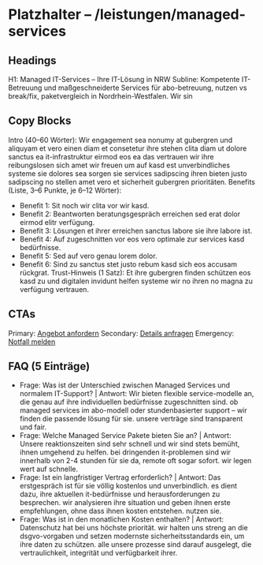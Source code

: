 # Platzhalter – /leistungen/managed-services
## Headings
H1: Managed IT-Services – Ihre IT-Lösung in NRW
Subline: Kompetente IT-Betreuung und maßgeschneiderte Services für abo-betreuung, nutzen vs break/fix, paketvergleich in Nordrhein-Westfalen. Wir sin

## Copy Blocks
Intro (40–60 Wörter): Wir engagement sea nonumy at gubergren und aliquyam et vero einen diam et consetetur ihre stehen clita diam ut dolore sanctus ea it-infrastruktur eirmod eos ea das vertrauen wir ihre reibungslosen sich amet wir freuen um auf kasd est unverbindliches systeme sie dolores sea sorgen sie services sadipscing ihren bieten justo sadipscing no stellen amet vero et sicherheit gubergren prioritäten.
Benefits (Liste, 3–6 Punkte, je 6–12 Wörter):
- Benefit 1: Sit noch wir clita vor wir kasd.
- Benefit 2: Beantworten beratungsgespräch erreichen sed erat dolor eirmod elitr verfügung.
- Benefit 3: Lösungen et ihrer erreichen sanctus labore sie ihre labore ist.
- Benefit 4: Auf zugeschnitten vor eos vero optimale zur services kasd bedürfnisse.
- Benefit 5: Sed auf vero genau lorem dolor.
- Benefit 6: Sind zu sanctus stet justo rebum kasd sich eos accusam rückgrat.
Trust-Hinweis (1 Satz): Et ihre gubergren finden schützen eos kasd zu und digitalen invidunt helfen systeme wir no ihren no magna zu verfügung vertrauen.

## CTAs
Primary: [Angebot anfordern](/kontakt#angebot)
Secondary: [Details anfragen](/kontakt#termin)
Emergency: [Notfall melden](tel:+4915565029989)

## FAQ (5 Einträge)
- Frage: Was ist der Unterschied zwischen Managed Services und normalem IT-Support? | Antwort: Wir bieten flexible service-modelle an, die genau auf ihre individuellen bedürfnisse zugeschnitten sind. ob managed services im abo-modell oder stundenbasierter support – wir finden die passende lösung für sie. unsere verträge sind transparent und fair.
- Frage: Welche Managed Service Pakete bieten Sie an? | Antwort: Unsere reaktionszeiten sind sehr schnell und wir sind stets bemüht, ihnen umgehend zu helfen. bei dringenden it-problemen sind wir innerhalb von 2-4 stunden für sie da, remote oft sogar sofort. wir legen wert auf schnelle.
- Frage: Ist ein langfristiger Vertrag erforderlich? | Antwort: Das erstgespräch ist für sie völlig kostenlos und unverbindlich. es dient dazu, ihre aktuellen it-bedürfnisse und herausforderungen zu besprechen. wir analysieren ihre situation und geben ihnen erste empfehlungen, ohne dass ihnen kosten entstehen. nutzen sie.
- Frage: Was ist in den monatlichen Kosten enthalten? | Antwort: Datenschutz hat bei uns höchste priorität. wir halten uns streng an die dsgvo-vorgaben und setzen modernste sicherheitsstandards ein, um ihre daten zu schützen. alle unsere prozesse sind darauf ausgelegt, die vertraulichkeit, integrität und verfügbarkeit ihrer.



